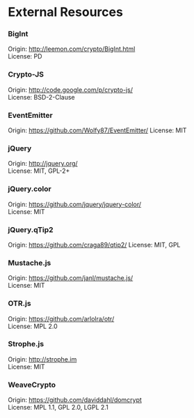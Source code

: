 # External Resources

### BigInt
Origin: http://leemon.com/crypto/BigInt.html  
License: PD  

### Crypto-JS
Origin: http://code.google.com/p/crypto-js/  
License: BSD-2-Clause  

### EventEmitter
Origin: https://github.com/Wolfy87/EventEmitter/
License: MIT  

### jQuery
Origin: http://jquery.org/  
License: MIT, GPL-2+  

### jQuery.color
Origin: https://github.com/jquery/jquery-color/  
License: MIT  

### jQuery.qTip2
Origin: https://github.com/craga89/qtip2/
License: MIT, GPL  

### Mustache.js
Origin: https://github.com/janl/mustache.js/  
License: MIT  

### OTR.js
Origin: https://github.com/arlolra/otr/  
License: MPL 2.0  

### Strophe.js
Origin: http://strophe.im  
License: MIT  

### WeaveCrypto
Origin: https://github.com/daviddahl/domcrypt  
License: MPL 1.1, GPL 2.0, LGPL 2.1  
